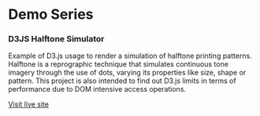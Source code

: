 # Demo Series
### D3JS Halftone Simulator

Example of D3.js usage to render a simulation of halftone printing patterns.
Halftone is a reprographic technique that simulates continuous tone imagery through the use of dots, varying its properties like size, shape or pattern.
This project is also intended to find out D3.js limits in terms of performance due to DOM intensive access operations.

[Visit live site](https://fjcalzado.github.io/DemoSeries-D3JS-Halftone/)
